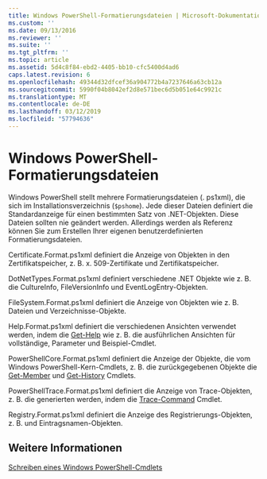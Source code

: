 ```yaml
---
title: Windows PowerShell-Formatierungsdateien | Microsoft-Dokumentation
ms.custom: ''
ms.date: 09/13/2016
ms.reviewer: ''
ms.suite: ''
ms.tgt_pltfrm: ''
ms.topic: article
ms.assetid: 5d4c8f84-ebd2-4405-bb10-cfc5400d4ad6
caps.latest.revision: 6
ms.openlocfilehash: 49344d32dfcef36a904772b4a7237646a63cb12a
ms.sourcegitcommit: 5990f04b8042ef2d8e571bec6d5b051e64c9921c
ms.translationtype: MT
ms.contentlocale: de-DE
ms.lasthandoff: 03/12/2019
ms.locfileid: "57794636"
---
```

# <a name="windows-powershell-formatting-files"></a>Windows PowerShell-Formatierungsdateien

Windows PowerShell stellt mehrere Formatierungsdateien (. ps1xml), die sich im Installationsverzeichnis (`$pshome`). Jede dieser Dateien definiert die Standardanzeige für einen bestimmten Satz von .NET-Objekten. Diese Dateien sollten nie geändert werden. Allerdings werden als Referenz können Sie zum Erstellen Ihrer eigenen benutzerdefinierten Formatierungsdateien.

Certificate.Format.ps1xml definiert die Anzeige von Objekten in den Zertifikatspeicher, z. B. x. 509-Zertifikate und Zertifikatspeicher.

DotNetTypes.Format.ps1xml definiert verschiedene .NET Objekte wie z. B. die CultureInfo, FileVersionInfo und EventLogEntry-Objekten.

FileSystem.Format.ps1xml definiert die Anzeige von Objekten wie z. B. Dateien und Verzeichnisse-Objekte.

Help.Format.ps1xml definiert die verschiedenen Ansichten verwendet werden, indem die [Get-Help](/powershell/module/Microsoft.PowerShell.Core/Get-Help) wie z. B. die ausführlichen Ansichten für vollständige, Parameter und Beispiel-Cmdlet.

PowerShellCore.Format.ps1xml definiert die Anzeige der Objekte, die vom Windows PowerShell-Kern-Cmdlets, z. B. die zurückgegebenen Objekte die [Get-Member](/powershell/module/Microsoft.PowerShell.Utility/Get-Member) und [Get-History](/powershell/module/Microsoft.PowerShell.Core/Get-History) Cmdlets.

PowerShellTrace.Format.ps1xml definiert die Anzeige von Trace-Objekten, z. B. die generierten werden, indem die [Trace-Command](/powershell/module/Microsoft.PowerShell.Utility/Trace-Command) Cmdlet.

Registry.Format.ps1xml definiert die Anzeige des Registrierungs-Objekten, z. B. und Eintragsnamen-Objekten.

## <a name="see-also"></a>Weitere Informationen

[Schreiben eines Windows PowerShell-Cmdlets](../cmdlet/writing-a-windows-powershell-cmdlet.md)
